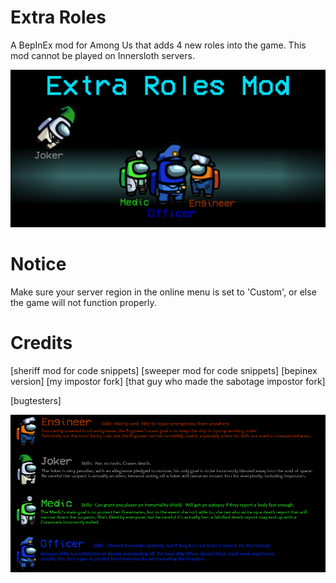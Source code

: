 # Extra Roles
A BepInEx mod for Among Us that adds 4 new roles into the game. This mod cannot be played on Innersloth servers.

![character infographic](./characterGraphic.png)

# Notice
Make sure your server region in the online menu is set to 'Custom', or else the game will not function properly.

# Credits
[sheriff mod for code snippets]
[sweeper mod for code snippets]
[bepinex version]
[my impostor fork]
[that guy who made the sabotage impostor fork]

[bugtesters]

![character infographic](./roleInfographic.png)

